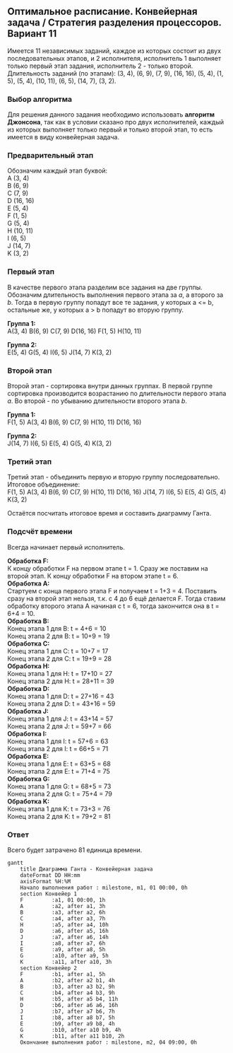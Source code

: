 ## Оптимальное расписание. Конвейерная задача / Стратегия разделения процессоров. Вариант 11
Имеется 11 независимых заданий, каждое из которых состоит из двух последовательных этапов, и 2 исполнителя, исполнитель 1 выполняет только первый этап задания, исполнитель 2 - только второй. Длительность заданий (по этапам): (3, 4), (6, 9), (7, 9), (16, 16), (5, 4), (1, 5), (5, 4), (10, 11), (6, 5), (14, 7), (3, 2).

### Выбор алгоритма 
Для решения данного задания необходимо использовать **алгоритм Джонсона**, так как в условии сказано про двух исполнителей, каждый из которых выполняет только первый и только второй этап, то есть имеется в виду конвейерная задача.

### Предварительный этап
Обозначим каждый этап буквой:  
A (3, 4)  
B (6, 9)  
C (7, 9)  
D (16, 16)  
E (5, 4)  
F (1, 5)  
G (5, 4)  
H (10, 11)  
I (6, 5)  
J (14, 7)  
K (3, 2)

### Первый этап
В качестве первого этапа разделим все задания на две группы. Обозначим длительность выполнения первого этапа за *a*, а второго за *b*. Тогда в первую группу попадут все те задания, у которых a <= b, остальные же, у которых a > b попадут во вторую группу.  
  
**Группа 1:**  
A(3, 4) B(6, 9) C(7, 9) D(16, 16) F(1, 5) H(10, 11)  
  
**Группа 2:**  
E(5, 4) G(5, 4) I(6, 5) J(14, 7) K(3, 2)

### Второй этап
Второй этап - сортировка внутри данных группах. В первой группе сортировка производится возрастанию по длительности первого этапа *a*. Во второй - по убыванию длительности второго этапа *b*.  
  
**Группа 1:**  
F(1, 5) A(3, 4) B(6, 9) C(7, 9) H(10, 11) D(16, 16)  
  
**Группа 2:**  
J(14, 7) I(6, 5) E(5, 4) G(5, 4) K(3, 2)

### Третий этап
Третий этап - объединить первую и вторую группу последовательно.  
Итоговое объединение:  
F(1, 5) A(3, 4) B(6, 9) C(7, 9) H(10, 11) D(16, 16) J(14, 7) I(6, 5) E(5, 4) G(5, 4) K(3, 2)  
  
Остаётся посчитать итоговое время и составить диаграмму Ганта.

### Подсчёт времени
Всегда начинает первый исполнитель. 
   
**Обработка F:**  
К концу обработки F на первом этапе t = 1. Сразу же поставим на второй этап. К концу обработки F на втором этапе t = 6.  
**Обработка A:**  
Стартуем с конца первого этапа F и получаем t = 1+3 = 4. Поставить сразу на второй этап нельзя, т.к. с 4 до 6 ещё делается F. Тогда ставим обработку второго этапа A начиная с t = 6, тогда закончится она в t = 6+4 = 10.  
**Обработка B:**  
Конец этапа 1 для B: t = 4+6 = 10  
Конец этапа 2 для B: t = 10+9 = 19  
**Обработка C:**  
Конец этапа 1 для C: t = 10+7 = 17  
Конец этапа 2 для C: t = 19+9 = 28  
**Обработка H:**  
Конец этапа 1 для H: t = 17+10 = 27  
Конец этапа 2 для H: t = 28+11 = 39  
**Обработка D:**  
Конец этапа 1 для D: t = 27+16 = 43  
Конец этапа 2 для D: t = 43+16 = 59  
**Обработка J:**  
Конец этапа 1 для J: t = 43+14 = 57  
Конец этапа 2 для J: t = 59+7 = 66  
**Обработка I:**  
Конец этапа 1 для I: t = 57+6 = 63  
Конец этапа 2 для I: t = 66+5 = 71  
**Обработка E:**  
Конец этапа 1 для E: t = 63+5 = 68  
Конец этапа 2 для E: t = 71+4 = 75  
**Обработка G:**  
Конец этапа 1 для G: t = 68+5 = 73  
Конец этапа 2 для G: t = 75+4 = 79  
**Обработка K:**  
Конец этапа 1 для K: t = 73+3 = 76  
Конец этапа 2 для K: t = 79+2 = 81

### Ответ
Всего будет затрачено 81 единица времени.

```mermaid
gantt
    title Диаграмма Ганта - Конвейерная задача
    dateFormat DD HH:mm    
    axisFormat %H:%M
    Начало выполнения работ : milestone, m1, 01 00:00, 0h
    section Конвейер 1
    F         :a1, 01 00:00, 1h
    A         :a2, after a1, 3h
    B         :a3, after a2, 6h
    C         :a4, after a3, 7h
    H         :a5, after a4, 10h
    D         :a6, after a5, 16h
    J         :a7, after a6, 14h
    I         :a8, after a7, 6h
    E         :a9, after a8, 5h
    G         :a10, after a9, 5h
    K         :a11, after a10, 3h
    section Конвейер 2
    F         :b1, after a1, 5h
    A         :b2, after a2 b1, 4h
    B         :b3, after a3 b2, 9h
    C         :b4, after a4 b3, 9h
    H         :b5, after a5 b4, 11h
    D         :b6, after a6 a6, 16h
    J         :b7, after a7 b6, 7h
    I         :b8, after a8 b7, 5h
    E         :b9, after a9 b8, 4h
    G         :b10, after a10 b9, 4h
    K         :b11, after a11 b10, 2h
    Окончание выполнения работ : milestone, m2, 04 09:00, 0h
```
